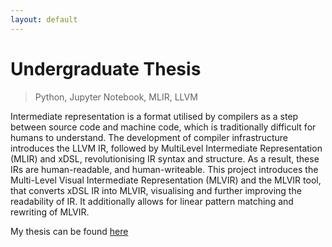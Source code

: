 ```yaml
---
layout: default
---
```



# Undergraduate Thesis
> Python, Jupyter Notebook, MLIR, LLVM

Intermediate representation is a format utilised by compilers as a step between source code and machine code, which is traditionally difficult for humans to understand. The development of compiler infrastructure introduces the LLVM IR, followed by MultiLevel Intermediate Representation (MLIR) and xDSL, revolutionising IR syntax and structure. As a result, these IRs are human-readable, and human-writeable. This project introduces the Multi-Level Visual Intermediate Representation (MLVIR) and the MLVIR tool, that converts xDSL IR into MLVIR, visualising and further improving the readability of IR. It additionally allows for linear pattern matching and rewriting of MLVIR.

My thesis can be found [here](https://nbviewer.org/github/moaylesbury/moaylesbury.github.io/blob/gh-pages/An%20Interactive%20Web%20Explorer%20for%20Compilers.pdf)
